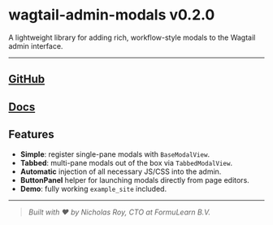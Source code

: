 # wagtail-admin-modals v0.2.0

A lightweight library for adding rich, workflow-style modals to the Wagtail admin interface.

---
[GitHub](https://github.com/FormuLearn/wagtail-admin-modals) 
--- 
[Docs](https://docs.formulearn.org/docs/projects/wagtail-admin-modals/)
---


## Features

- **Simple**: register single-pane modals with `BaseModalView`.  
- **Tabbed**: multi-pane modals out of the box via `TabbedModalView`.  
- **Automatic** injection of all necessary JS/CSS into the admin.  
- **ButtonPanel** helper for launching modals directly from page editors.  
- **Demo**: fully working `example_site` included.

---

> *Built with ❤️ by Nicholas Roy, CTO at FormuLearn B.V.*
